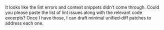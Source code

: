 It looks like the lint errors and context snippets didn’t come through. Could you please paste the list of lint issues along with the relevant code excerpts? Once I have those, I can draft minimal unified‑diff patches to address each one.